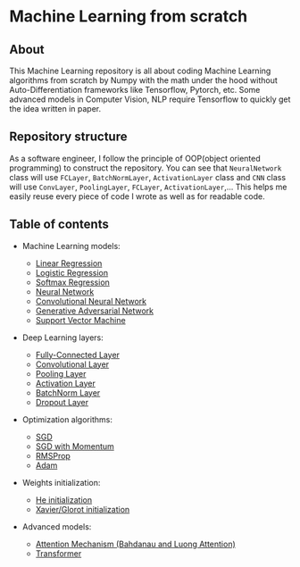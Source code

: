 # Machine Learning from scratch

## About
This Machine Learning repository is all about coding Machine Learning algorithms from scratch by Numpy with the math under the hood without Auto-Differentiation frameworks like Tensorflow, Pytorch, etc. Some advanced models in Computer Vision, NLP require Tensorflow to quickly get the idea written in paper.

## Repository structure
As a software engineer, I follow the principle of OOP(object oriented programming) to construct the repository. You can see that `NeuralNetwork` class will use `FCLayer`, `BatchNormLayer`, `ActivationLayer` class and `CNN` class will use `ConvLayer`, `PoolingLayer`, `FCLayer`, `ActivationLayer`,... This helps me easily reuse every piece of code I wrote as well as for readable code. 

## Table of contents
- Machine Learning models:
  * [Linear Regression](https://github.com/giangtranml/ml-from-scratch/blob/master/linear_regression/linear_regression.py)
  * [Logistic Regression](https://github.com/giangtranml/ml-from-scratch/blob/master/logistic_regression/logistic_regression.py)
  * [Softmax Regression](https://github.com/giangtranml/ml-from-scratch/blob/master/softmax_regression/softmax_regression.py)
  * [Neural Network](https://github.com/giangtranml/ml-from-scratch/blob/master/neural_network/neural_network.py)
  * [Convolutional Neural Network](https://github.com/giangtranml/ml-from-scratch/blob/master/convolutional_neural_network/convolutional_neural_network.py)
  * [Generative Adversarial Network](https://github.com/giangtranml/ml-from-scratch/blob/master/gan/gan.py)
  * [Support Vector Machine](https://github.com/giangtranml/ml-from-scratch/blob/master/svm/svm.py)
  
- Deep Learning layers:
  * [Fully-Connected Layer](https://github.com/giangtranml/ml-from-scratch/blob/master/nn_components/layers.py#L43)
  * [Convolutional Layer](https://github.com/giangtranml/ml-from-scratch/blob/master/nn_components/layers.py#L107)
  * [Pooling Layer](https://github.com/giangtranml/ml-from-scratch/blob/master/nn_components/layers.py#L245)
  * [Activation Layer](https://github.com/giangtranml/ml-from-scratch/blob/master/nn_components/layers.py#L372)
  * [BatchNorm Layer](https://github.com/giangtranml/ml-from-scratch/blob/master/nn_components/layers.py#L436)
  * [Dropout Layer](https://github.com/giangtranml/ml-from-scratch/blob/master/nn_components/layers.py#L407)
  
- Optimization algorithms:
  * [SGD](https://github.com/giangtranml/ml-from-scratch/blob/master/optimizations_algorithms/optimizers.py#L16)
  * [SGD with Momentum](https://github.com/giangtranml/ml-from-scratch/blob/master/optimizations_algorithms/optimizers.py#L24)
  * [RMSProp](https://github.com/giangtranml/ml-from-scratch/blob/master/optimizations_algorithms/optimizers.py#L37)
  * [Adam](https://github.com/giangtranml/ml-from-scratch/blob/master/optimizations_algorithms/optimizers.py#L51)
- Weights initialization:
  * [He initialization](https://github.com/giangtranml/ml-from-scratch/blob/master/nn_components/initializers.py#L3)
  * [Xavier/Glorot initialization](https://github.com/giangtranml/ml-from-scratch/blob/master/nn_components/initializers.py#L24)
- Advanced models:
  * [Attention Mechanism (Bahdanau and Luong Attention)](https://github.com/giangtranml/ml-from-scratch/blob/master/attention_mechanism/Attention_Mechanism.ipynb)
  * [Transformer](https://github.com/giangtranml/ml-from-scratch/blob/master/transformer/Transformer_Pytorch.ipynb)
